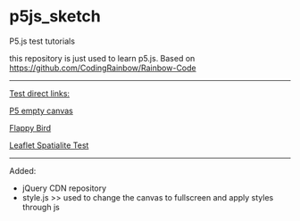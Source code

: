 # p5js_sketch
P5.js test tutorials

this repository is just used to learn p5.js. Based on
https://github.com/CodingRainbow/Rainbow-Code

----------------------------------------------------------------------------------

<u>Test direct links:</u>

<p><a href="https://martenz.github.io/p5js_sketch/p5_empty/" target="_blank">P5 empty canvas</a></p>
<p><a href="https://martenz.github.io/p5js_sketch/flappy_bird/" target="_blank">Flappy Bird</a></p>
<p><a href="https://martenz.github.io/p5js_sketch/leaflet_spatialite/" target="_blank">Leaflet Spatialite Test</a></p>

----------------------------------------------------------------------------------
Added:
* jQuery CDN repository
* style.js >> used to change the canvas to fullscreen and apply styles through js
